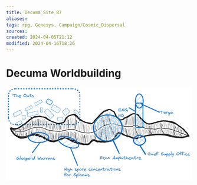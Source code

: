```yaml
---
title: Decuma_Site_87
aliases: 
tags: rpg, Genesys, Campaign/Cosmic_Dispersal
sources:
created: 2024-04-05T21:12
modified: 2024-04-16T18:26
---
```


# Decuma Worldbuilding

![Decuma_Worldbuilding](assets/Site_87.excalidraw.png)
